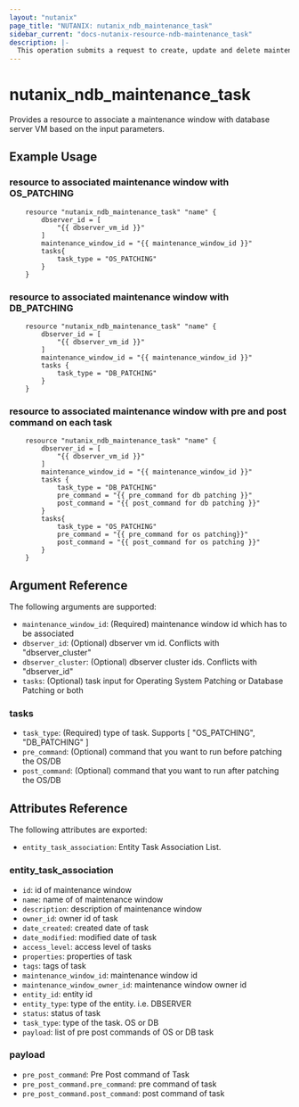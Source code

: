 ```yaml
---
layout: "nutanix"
page_title: "NUTANIX: nutanix_ndb_maintenance_task"
sidebar_current: "docs-nutanix-resource-ndb-maintenance_task"
description: |-
  This operation submits a request to create, update and delete maintenance task association with database servers vms in Nutanix database service (NDB).
---
```


# nutanix_ndb_maintenance_task

Provides a resource to associate a maintenance window with database server VM based on the input parameters. 

## Example Usage

### resource to associated maintenance window with OS_PATCHING
```hcl
    resource "nutanix_ndb_maintenance_task" "name" {
        dbserver_id = [
            "{{ dbserver_vm_id }}"
        ]
        maintenance_window_id = "{{ maintenance_window_id }}"
        tasks{
            task_type = "OS_PATCHING"
        }
    }
```

### resource to associated maintenance window with DB_PATCHING
```hcl
    resource "nutanix_ndb_maintenance_task" "name" {
        dbserver_id = [
            "{{ dbserver_vm_id }}"
        ]
        maintenance_window_id = "{{ maintenance_window_id }}"
        tasks {
            task_type = "DB_PATCHING"
        }
    }
```

### resource to associated maintenance window with pre and post command on each task
```hcl
    resource "nutanix_ndb_maintenance_task" "name" {
        dbserver_id = [
            "{{ dbserver_vm_id }}"
        ]
        maintenance_window_id = "{{ maintenance_window_id }}"
        tasks {
            task_type = "DB_PATCHING"
            pre_command = "{{ pre_command for db patching }}"
            post_command = "{{ post_command for db patching }}"
        }
        tasks{
            task_type = "OS_PATCHING"
            pre_command = "{{ pre_command for os patching}}"
            post_command = "{{ post_command for os patching }}"
        }
    }
```

## Argument Reference

The following arguments are supported:

* `maintenance_window_id`: (Required) maintenance window id which has to be associated
* `dbserver_id`: (Optional) dbserver vm id. Conflicts with "dbserver_cluster"
* `dbserver_cluster`: (Optional) dbserver cluster ids. Conflicts with "dbserver_id"
* `tasks`: (Optional) task input for Operating System Patching or Database Patching or both

### tasks
* `task_type`: (Required) type of task. Supports [ "OS_PATCHING", "DB_PATCHING" ]
* `pre_command`: (Optional) command that you want to run before patching the OS/DB
* `post_command`: (Optional) command that you want to run after patching the OS/DB

## Attributes Reference

The following attributes are exported:

* `entity_task_association`: Entity Task Association  List.


### entity_task_association
* `id`: id of maintenance window
* `name`: name of of maintenance window
* `description`: description of maintenance window
* `owner_id`: owner id of task
* `date_created`: created date of task
* `date_modified`: modified date of task
* `access_level`: access level of tasks
* `properties`: properties of task
* `tags`: tags of task
* `maintenance_window_id`: maintenance window id
* `maintenance_window_owner_id`: maintenance window owner id
* `entity_id`: entity id
* `entity_type`: type of the entity. i.e. DBSERVER
* `status`: status of task
* `task_type`: type of the task. OS or DB 
* `payload`: list of pre post commands of OS or DB task


### payload
* `pre_post_command`: Pre Post command of Task 
* `pre_post_command.pre_command`: pre command of task
* `pre_post_command.post_command`: post command of task